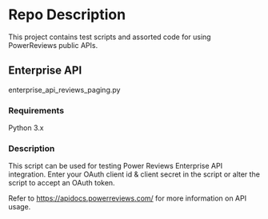 # Repo Description
This project contains test scripts and assorted code for using PowerReviews public APIs.

## Enterprise API
enterprise_api_reviews_paging.py

### Requirements
Python 3.x

### Description
This script can be used for testing Power Reviews Enterprise API integration.
Enter your OAuth client id & client secret in the script or alter the script to accept an OAuth token.

Refer to https://apidocs.powerreviews.com/ for more information on API usage.